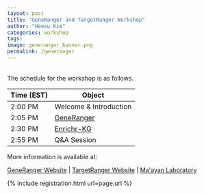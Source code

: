 ```yaml
---
layout: post
title: "GeneRanger and TargetRanger Workshop"
author: "Heesu Kim"
categories: workshop
tags: 
image: generanger_banner.png
permalink: /generanger
---
```






<br>The schedule for the workshop is as follows. <br>

Time (EST) | Object  
----- | ------------------
2:00 PM  | Welcome & Introduction
2:05 PM  | [GeneRanger](https://generanger.maayanlab.cloud/) 
2:30 PM  | [Enrichr-KG](https://targetranger.maayanlab.cloud/) 
2:55 PM  | Q&A Session


More information is available at:

[GeneRanger Website](https://generanger.maayanlab.cloud/) | [TargetRanger Website](https://targetranger.maayanlab.cloud/) | [Ma'ayan Laboratory](https://labs.icahn.mssm.edu/maayanlab/)

{% include registration.html url=page.url %}

